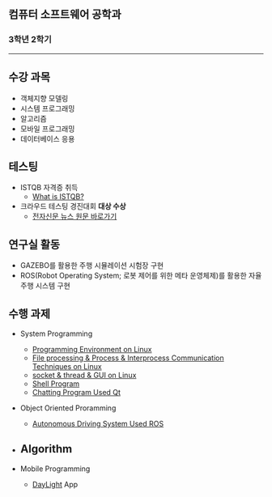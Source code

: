 ## 컴퓨터 소프트웨어 공학과
### 3학년 2학기

---

## 수강 과목
- 객체지향 모델링
- 시스템 프로그래밍
- 알고리즘
- 모바일 프로그래밍
- 데이터베이스 응용

## 테스팅
- ISTQB 자격증 취득
  - [What is ISTQB?](https://www.sten.or.kr/bbs/board.php?bo_table=sten_ist)
- 크라우드 테스팅 경진대회 **대상 수상**
  - [전자신문 뉴스 원문 바로가기](http://etnews.com/20191115000335)

## 연구실 활동
- GAZEBO를 활용한 주행 시뮬레이션 시험장 구현
- ROS(Robot Operating System; 로봇 제어를 위한 메타 운영체제)를 활용한 자율 주행 시스템 구현

## 수행 과제
- System Programming
  - [Programming Environment on Linux](https://github.com/yongjjang/Lab3)
  - [File processing & Process & Interprocess Communication Techniques on Linux](https://github.com/yongjjang/Lab3)
  - [socket & thread & GUI on Linux](https://github.com/yongjjang/Lab4)
  - [Shell Program](https://github.com/yongjjang/Shell-Program)
  - [Chatting Program Used Qt](https://github.com/yongjjang/Chatting-Program)

- Object Oriented Proramming
  - [Autonomous Driving System Used ROS](https://github.com/yongjjang/Autonomous-Driving-Car)

- Algorithm
  - 
- Mobile Programming
  - [DayLight](https://github.com/InhwanJeong/DayLight) App
